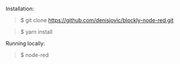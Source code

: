 
Installation:
> $ git clone https://github.com/denisjovic/blockly-node-red.git

> $ yarn install

Running locally:

> $ node-red
